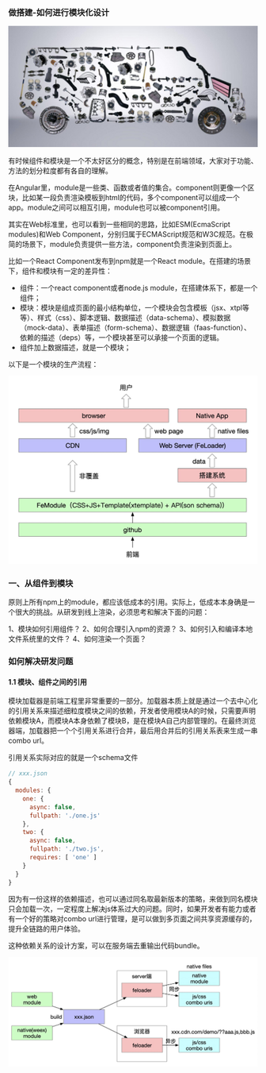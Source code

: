 ### 做搭建-如何进行模块化设计

![页面搭建](/assets/page-build.png)

有时候组件和模块是一个不太好区分的概念，特别是在前端领域，大家对于功能、方法的划分粒度都有各自的理解。

在Angular里，module是一些类、函数或者值的集合。component则更像一个区块，比如某一段负责渲染模板到html的代码，多个component可以组成一个app。module之间可以相互引用，module也可以被component引用。

其实在Web标准里，也可以看到一些相同的思路，比如ESM(EcmaScript modules)和Web Component，分别归属于ECMAScript规范和W3C规范。在极简的场景下，module负责提供一些方法，component负责渲染到页面上。

比如一个React Component发布到npm就是一个React module。在搭建的场景下，组件和模块有一定的差异性：

* 组件：一个react component或者node.js module，在搭建体系下，都是一个组件；
* 模块：模块是组成页面的最小结构单位，一个模块会包含模板（jsx、xtpl等等）、样式（css）、脚本逻辑、数据描述（data-schema）、模拟数据（mock-data）、表单描述（form-schema）、数据逻辑（faas-function）、依赖的描述（deps）等，一个模块甚至可以承接一个页面的逻辑。
 * 组件加上数据描述，就是一个模块；

以下是一个模块的生产流程：

![模块生产流程](/assets/page-build1.png)

### 一、从组件到模块

原则上所有npm上的module，都应该低成本的引用。实际上，低成本本身确是一个很大的挑战。从研发到线上渲染，必须思考和解决下面的问题：

1、模块如何引用组件？
2、如何合理引入npm的资源？
3、如何引入和编译本地文件系统里的文件？
4、如何渲染一个页面？

### 如何解决研发问题

#### 1.1 模块、组件之间的引用

模块加载器是前端工程里非常重要的一部分。加载器本质上就是通过一个去中心化的引用关系来描述细粒度模块之间的依赖，开发者使用模块A的时候，只需要声明依赖模块A，而模块A本身依赖了模块B，是在模块A自己内部管理的。在最终浏览器端，加载器把一个个引用关系进行合并，最后用合并后的引用关系表来生成一串combo url。

引用关系实际对应的就是一个schema文件

```js
// xxx.json
{
  modules: {
    one: {
      async: false,
      fullpath: './one.js'
    },
    two: {
      async: false,
      fullpath: './two.js',
      requires: [ 'one' ]
    }
  }
}
```

因为有一份这样的依赖描述，也可以通过同名取最新版本的策略，来做到同名模块只会加载一次，一定程度上解决js体系过大的问题。同时，如果开发者有能力或者有一个好的策略对combo url进行管理，是可以做到多页面之间共享资源缓存的，提升全链路的用户体验。

这种依赖关系的设计方案，可以在服务端去重输出代码bundle。

![模块、组件之间的引用](/assets/fe-module.png)

